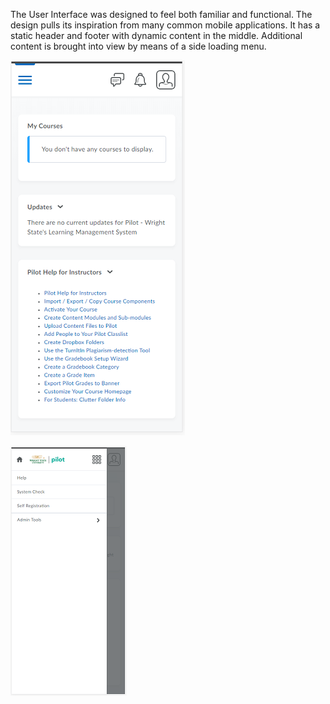 The User Interface was designed to feel both familiar and functional.
The design pulls its inspiration from many common mobile applications.
It has a static header and footer with dynamic content in the middle.
Additional content is brought into view by means of a side loading menu.

![Pilot_Example](./Images/pilot_closed.png)

![Pilot_Example](./Images/pilot_open.png)


     